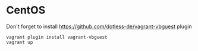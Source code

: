 # CentOS

Don't forget to install <https://github.com/dotless-de/vagrant-vbguest> plugin

```
vagrant plugin install vagrant-vbguest
vagrant up
```
